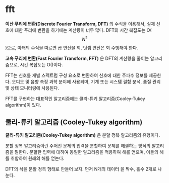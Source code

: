 # fft
**이산 푸리에 변환(Discrete Fourier Transform, DFT)** 의 수식을 이용해서, 실제 신호에 대한 
푸리에 변환을 하기에는 계산량이 너무 많다. DFT의 시간 복잡도는 O($$N^2$$)으로, 아래의 수식을 
따르면 곱 연산을 회, 덧셈 연산은 회 수행해야 한다.

**고속 푸리에 변환(Fast Fourier Transform, FFT)** 은 DFT의 계산량을 줄이는 알고리즘으로, 
시간 복잡도는 O()이다. 

FFT는 신호를 개별 스펙트럼 구성 요소로 변환하여 신호에 대한 주파수 정보를 제공한다. 오디오 및 음향 측정 과학 분야에 사용되며, 기계 또는 시스템 결함 분석, 품질 관리 및 상태 모니터링에 사용된다. 

FFT를 구현하는 대표적인 알고리즘에는 쿨리-튜키 알고리즘(Cooley-Tukey algorithm)이 있다.

## 쿨리-튜키 알고리즘 (Cooley-Tukey algorithm)
**쿨리-튜키 알고리즘(Cooley-Tukey algorithm)** 은 분할 정복 알고리즘의 유형이다.

분할 정복 알고리즘이란 주어진 문제의 입력을 분할하여 문제를 해결하는 방식의 알고리즘을 말한다. 분할한 입력에 대하여 동일한 알고리즘을 적용하여 해를 얻으며, 이들의 해를 취합하여 원래의 해를 얻는다. 

DFT의 식을 분할 정복 형태로 만들어 보자.
먼저 N개의 데이터 을 짝수, 홀수 2개로 나눈다.
